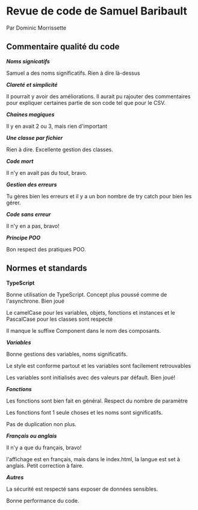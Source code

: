 # Revue de code de Samuel Baribault

Par Dominic Morrissette

## Commentaire qualité du code

**_Noms signicatifs_**

Samuel a des noms significatifs. Rien à dire là-dessus

**_Clareté et simplicité_**

Il pourrait y avoir des améliorations. Il aurait pu rajouter des commentaires pour expliquer certaines partie de son code
tel que pour le CSV.

**_Chaines magiques_**

Il y en avait 2 ou 3, mais rien d'important

**_Une classe par fichier_**

Rien à dire. Excellente gestion des classes.

**_Code mort_**

Il n'y en avait pas du tout, bravo.

**_Gestion des erreurs_**

Tu gères bien les erreurs et il y a un bon nombre de try catch pour bien les gérer.

**_Code sans erreur_**

Il n'y en a pas, bravo!

**_Principe POO_**

Bon respect des pratiques POO.

## Normes et standards

**TypeScript**

Bonne utilisation de TypeScript. Concept plus poussé comme de l'asynchrone. Bien joué

Le camelCase pour les variables, objets, fonctions et instances et le PascalCase pour les classes sont respecté

Il manque le suffixe Component dans le nom des composants.

**_Variables_**

Bonne gestions des variables, noms significatifs.

Le style est conforme partout et les variables sont facilement retrouvables

Les variables sont initialisés avec des valeurs par défault. Bien joué!

**_Fonctions_**

Les fonctions sont bien fait en général. Respect du nombre de paramètre

Les fonctions font 1 seule choses et les noms sont significatifs.

Pas de duplication non plus.

**_Français ou anglais_**

Il n'y a que du français, bravo!

l'affichage est en français, mais dans le index.html, la langue est set à anglais. Petit correction à faire.

**_Autres_**

La sécurité est respecté sans exposer de données sensibles.

Bonne performance du code.
